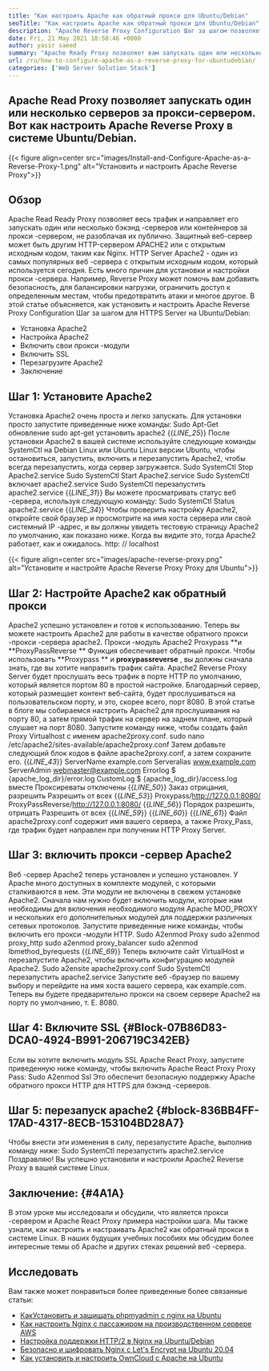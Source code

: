 ```yaml
---
title: "Как настроить Apache как обратный прокси для Ubuntu/Debian" 
seoTitle: "Как настроить Apache как обратный прокси для Ubuntu/Debian" 
description: "Apache Reverse Proxy Configuration Шаг за шагом позволяет запустить один или несколько задняя серверов за прокси -сервером с MOD_PROXY на Ubuntu/Debian Linux." 
date: Fri, 21 May 2021 18:58:46 +0000
author: yasir saeed
summary: "Apache Ready Proxy позволяет вам запускать один или несколько серверов за прокси-сервером. Вот как настроить Apache Reverse Proxy в системе Ubuntu/Debian." 
url: /ru/how-to-configure-apache-as-a-reverse-proxy-for-ubuntudebian/
categories: ['Web Server Solution Stack']
---
```


## Apache Read Proxy позволяет запускать один или несколько серверов за прокси-сервером. Вот как настроить Apache Reverse Proxy в системе Ubuntu/Debian.

{{< figure align=center src="images/Install-and-Configure-Apache-as-a-Reverse-Proxy-1.png" alt="Установить и настроить Apache Reverse Proxy">}}


## **Обзор** 
Apache Read Ready Proxy позволяет весь трафик и направляет его запускать один или несколько бэкэнд -серверов или контейнеров за прокси -сервером, не разоблачая их публично. Защитный веб-сервер может быть другим HTTP-сервером APACHE2 или с открытым исходным кодом, таким как Nginx. HTTP Server Apache2 - один из самых популярных веб -сервера с открытым исходным кодом, который используется сегодня.
Есть много причин для установки и настройки прокси -сервера. Например, Reverse Proxy может помочь вам добавить безопасность, для балансировки нагрузки, ограничить доступ к определенным местам, чтобы предотвратить атаки и многое другое. В этой статье объясняется, как установить и настроить Apache Reverse Proxy Configuration Шаг за шагом для HTTPS Server на Ubuntu/Debian:
  * Установка Apache2
  * Настройка Apache2
  * Включить свои прокси -модули
  * Включить SSL
  * Перезагрузите Apache2
  * Заключение

## Шаг 1: Установите Apache2
Установка Apache2 очень проста и легко запускать. Для установки просто запустите приведенные ниже команды:
Sudo Apt-Get обновление
sudo apt-get установить apache2
{{_LINE_25_}}
После установки Apache2 в вашей системе используйте следующие команды SystemCtl на Debian Linux или Ubuntu Linux версии Ubuntu, чтобы остановиться, запустить, включить и перезапустить Apache2, чтобы всегда перезапустить, когда сервер загружается.
Sudo SystemCtl Stop Apache2.service
Sudo SystemCtl Start Apache2.service
Sudo SystemCtl включает apache2.service
Sudo SystemCtl перезапустить apache2.service
{{_LINE_31_}}
Вы можете просматривать статус веб -сервера, используя следующую команду:
Sudo SystemCtl Status apache2.service
{{_LINE_34_}}
Чтобы проверить настройку Apache2, откройте свой браузер и просмотрите на имя хоста сервера или свой системный IP -адрес, и вы должны увидеть тестовую страницу Apache2 по умолчанию, как показано ниже. Когда вы видите это, тогда Apache2 работает, как и ожидалось. http: // localhost

{{< figure align=center src="images/apache-reverse-proxy.png" alt="Установите и настройте Apache Reverse Proxy Proxy для Ubuntu">}}


## Шаг 2: Настройте Apache2 как обратный прокси
Apache2 успешно установлен и готов к использованию. Теперь вы можете настроить Apache2 для работы в качестве обратного прокси -прокси -сервера apache2. Прокси -модуль Apache2 Proxypass **и  **ProxyPassReverse **  Функция обеспечивает обратный прокси. Чтобы использовать  **Proxypass **  и  **proxypassreverse**  , вы должны сначала знать, где вы хотите направить трафик сайта.
Apache2 Reverse Proxy Server будет прослушать весь трафик в порте HTTP по умолчанию, который является портом 80 в простой настройке. Благодарный сервер, который размещает контент веб-сайта, будет прослушиваться на пользовательском порту, и это, скорее всего, порт 8080.
В этой статье в блоге мы собираемся настроить Apache2 для прослушивания на порту 80, а затем прямой трафик на сервер на заднем плане, который слушает на порт 8080. Запустите команду ниже, чтобы создать файл Proxy Virtualhost с именем apache2proxy.conf.
sudo nano /etc/apache2/sites-available/apache2proxy.conf
Затем добавьте следующий блок кодов в файле apache2proxy.conf, а затем сохраните его.
{{_LINE_43_}}
        ServerName example.com
        Serveralias www.example.com
        ServerAdmin webmaster@example.com
        Errorlog $ {apache_log_dir}/error.log
        CustomLog $ {apache_log_dir}/access.log вместе
        Проксиреваты отключены
{{_LINE_50_}}
          Заказ отрицания, разрешить
          Разрешить от всех
{{_LINE_53_}}
        Proxypass/http://127.0.0.1:8080/
        ProxyPassReverse/http://127.0.0.1:8080/
{{_LINE_56_}}
          Порядок разрешить, отрицать
          Разрешить от всех
{{_LINE_59_}}
{{_LINE_60_}}
{{_LINE_61_}}
Файл apache2proxy.conf содержит имя вашего сервера, а также Proxy_Pass, где трафик будет направлен при получении HTTP Proxy Server.

## Шаг 3: включить прокси -сервер Apache2
Веб -сервер Apache2 теперь установлен и успешно установлен. У Apache много доступных в комплекте модулей, с которыми сталкиваются в нем. Эти модули не включены в свежем установке Apache2. Сначала нам нужно будет включить модули, которые нам необходимы для включения необходимого модуля Apache MOD_PROXY и нескольких его дополнительных модулей для поддержки различных сетевых протоколов. Запустите приведенные ниже команды, чтобы включить его прокси -модули HTTP.
Sudo A2enmod Proxy
sudo a2enmod proxy_http
sudo a2enmod proxy_balancer
sudo a2enmod lbmethod_byrequests
{{_LINE_69_}}
Теперь включите сайт VirtualHost и перезапустите Apache2, чтобы включить конфигурацию модулей Apache2.
Sudo a2ensite apache2proxy.conf
Sudo SystemCtl перезапустить apache2.service
Запустите веб -браузер по вашему выбору и перейдите на имя хоста вашего сервера, как example.com. Теперь вы будете предварительно прокси на своем сервере Apache2 на порту по умолчанию, т. Е. 8080.

## Шаг 4: Включите SSL   {#Block-07B86D83-DCA0-4924-B991-206719C342EB}
Если вы хотите включить модуль SSL Apache React Proxy, запустите приведенную ниже команду, чтобы включить Apache React Proxy Proxy Pass:
Sudo A2enmod Ssl
Это обеспечит безопасную поддержку Apache обратного прокси HTTP для HTTPS для бэкэнд -серверов.

## Шаг 5: перезапуск apache2   {#block-836BB4FF-17AD-4317-8ECB-153104BD28A7}
Чтобы внести эти изменения в силу, перезапустите Apache, выполнив команду ниже:
Sudo SystemCtl перезапустить apache2.service
Поздравляю! Вы успешно установили и настроили Apache2 Reverse Proxy в вашей системе Linux.

## **Заключение:** {#4A1A}
В этом уроке мы исследовали и обсудили, что является прокси -сервером и Apache React Proxy примера настройки шага. Мы также узнали, как настроить и настраивать Apache2 как обратный прокси в системе Linux. В наших будущих учебных пособиях мы обсудим более интересные темы об Apache и других стеках решений веб -сервера.

## Исследовать
Вам также может понравиться более приведенные более связанные статьи:
  * [Как][1][Установить и защищать phpmyadmin с nginx на Ubuntu][2]
  * [Как настроить Nginx с пассажиром на производственном сервере AWS][3]
  * [Настройка поддержки HTTP/2 в Nginx на Ubuntu/Debian][4]
  * [Безопасно и шифровать Nginx с Let's Encrypt на Ubuntu 20.04][5]
  * [Как установить и настроить OwnCloud с Apache на Ubuntu][6]

  
[1]: https://blog.containerize.com/web-server-solution-stack/ru/how-to-configure-apache-as-a-reverse-proxy-for-ubuntudebian/
[2]: https://blog.containerize.com/web-server-solution-stack/how-to-install-and-secure-phpmyadmin-with-nginx-on-ubuntu/
[3]: https://blog.containerize.com/web-server-solution-stack/how-to-setup-nginx-with-passenger-on-aws-production-server/
[4]: https://blog.containerize.com/web-server-solution-stack/how-to-configure-http2-support-in-nginx-on-ubuntudebian/
[5]: https://blog.containerize.com/web-server-solution-stack/how-to-secure-nginx-with-letsencrypt-on-ubuntu-20-04/
[6]: https://blog.containerize.com/backup-and-sync-software/how-to-install-and-configure-owncloud-with-apache-on-ubuntu/
